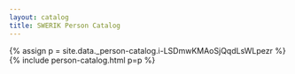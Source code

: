 ```yaml
---
layout: catalog
title: SWERIK Person Catalog
---
```

{% assign p = site.data._person-catalog.i-LSDmwKMAoSjQqdLsWLpezr %}
{% include person-catalog.html p=p %}

